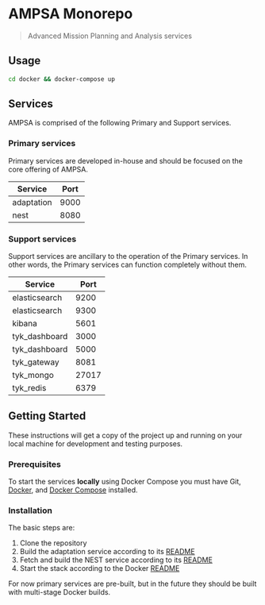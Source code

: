 # AMPSA Monorepo

> Advanced Mission Planning and Analysis services 

## Usage

```bash
cd docker && docker-compose up 
```
## Services

AMPSA is comprised of the following Primary and Support services.

### Primary services

Primary services are developed in-house and should be focused on the core
offering of AMPSA.

| Service       | Port  |
| ---           | ---   |
| adaptation    | 9000  |
| nest          | 8080  |

### Support services

Support services are ancillary to the operation of the Primary services. In
other words, the Primary services can function completely without them.

| Service       | Port  |
| ---           | ---   |
| elasticsearch | 9200  |
| elasticsearch | 9300  |
| kibana        | 5601  |
| tyk_dashboard | 3000  |
| tyk_dashboard | 5000  |
| tyk_gateway   | 8081  |
| tyk_mongo     | 27017 |
| tyk_redis     | 6379  | 

## Getting Started

These instructions will get a copy of the project up and running on your local
machine for development and testing purposes.

### Prerequisites

To start the services **locally** using Docker Compose you must have Git,
[Docker][docker], and [Docker Compose][compose] installed.

### Installation

The basic steps are:

1. Clone the repository
2. Build the adaptation service according to its [README][adaptation]
3. Fetch and build the NEST service according to its [README][nest]
4. Start the stack according to the Docker [README][docker_readme]

For now primary services are pre-built, but in the future they should be built
with multi-stage Docker builds.


[adaptation]: ./adaptation/README.md
[compose]: https://docs.docker.com/compose/
[docker]: https://www.docker.com/get-docker
[docker_readme]: ./docker/README.md
[nest]: ./nest/README.md
